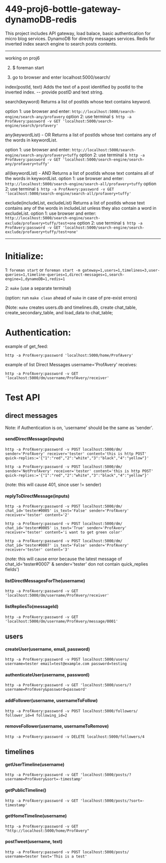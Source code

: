 # 449-proj6-bottle-gateway-dynamoDB-redis

This project includes API gateway, load balace, basic authentication for micro blog services. DynamoDB for directly messages services. Redis for inverted index search engine to search posts contents.

---

working on proj6

2.  $ foreman start

3.  go to browser and enter localhost:5000/search/

index(postId, text)
Adds the text of a post identified by postId to the inverted index.
-- provide postID and text string.

search(keyword)
Returns a list of postIds whose text contains keyword.

option 1: use browser and enter: `http://localhost:5000/search-engine/search-any/profavery`
option 2: use terminal `$ http -a ProfAvery:password -v GET 'localhost:5000/search-engine/search/profavery'`

any(keywordList) - OR
Returns a list of postIds whose text contains any of the words in keywordList.

option 1: use browser and enter: `http://localhost:5000/search-engine/search-any/profavery+tuffy`
option 2: use terminal `$ http -a ProfAvery:password -v GET 'localhost:5000/search-engine/search-any/profavery+tuffy'`

all(keywordList) - AND
Returns a list of postIds whose text contains all of the words in keywordList.
option 1: use browser and enter: `http://localhost:5000/search-engine/search-all/profavery+tuffy`
option 2: use terminal `$ http -a ProfAvery:password -v GET 'localhost:5000/search-engine/search-all/profavery+tuffy'`

exclude(includeList, excludeList)
Returns a list of postIds whose text contains any of the words in includeList unless they also contain a word in excludeList.
option 1: use browser and enter: `http://localhost:5000/search-engine/search-exclude/profavery+tuffy/test+one`
option 2: use terminal `$ http -a ProfAvery:password -v GET 'localhost:5000/search-engine/search-exclude/profavery+tuffy/test+one'`

---

# Initialize:

1: `foreman start` or `foreman start -m gateway=1,users=1,timelines=3,user-queries=1,timeline-queries=1,direct-messages=1,search-engine=1,dynamoDB=1,redis=1`

2: `make` (use a separate terminal)

(option: run `make clean` ahead of `make` in case of pre-exist errors)

(Note: `make` creates users.db and timelines.db, create chat_table, create_secondary_table, and load_data to chat_table;

# Authentication:

example of get_feed:

`http -a ProfAvery:password 'localhost:5000/home/ProfAvery'`

example of list Direct Messages username='ProfAvery' receives:

`http -a ProfAvery:password -v GET 'localhost:5000/dm/username/ProfAvery/receiver'`

# Test API

## direct messages

Note: if Authentication is on, 'username' should be the same as 'sender'.

#### sendDirectMessage(inputs)

`http -a ProfAvery:password -v POST localhost:5000/dm/ sender='ProfAvery' receiver='tester' content='this is http POST' quick-replies:='{"1":"red","2":"white","3":"black","4":"yellow"}'`

`http -a ProfAvery:password -v POST localhost:5000/dm/ sender='NotProfAvery' receiver='tester' content='this is http POST' quick-replies:='{"1":"red","2":"white","3":"black","4":"yellow"}'`

(note: this will cause 401, since user != sender)

#### replyToDirectMessage(inputs)

`http -a ProfAvery:password -v POST localhost:5000/dm/ chat_id='tester#0005' is_text='False' sender='ProfAvery' receiver='tester' content='2'`

`http -a ProfAvery:password -v POST localhost:5000/dm/ chat_id='tester#0005' is_text='True' sender='ProfAvery' receiver='tester' content='i want to get green color'`

`http -a ProfAvery:password -v POST localhost:5000/dm/ chat_id='tester#0007' is_text='False' sender='ProfAvery' receiver='tester' content='3'`

(note: this will cause error because the latest message of chat_id='tester#0007' & sender='tester' don not contain quick_replies fields')

#### listDirectMessagesForThe(username)

`http -a ProfAvery:password -v GET 'localhost:5000/dm/username/ProfAvery/receiver'`

#### listRepliesTo(messageId)

`http -a ProfAvery:password -v GET 'localhost:5000/dm/username/ProfAvery/message/0001'`

## users

#### createUser(username, email, password)

`http -a ProfAvery:password -v POST localhost:5000/users/ username=tester email=test@example.com password=testing`

#### authenticateUser(username, password)

`http -a ProfAvery:password -v GET 'localhost:5000/users/?username=ProfAvery&password=password'`

#### addFollower(username, usernameToFollow)

`http -a ProfAvery:password -v POST localhost:5000/followers/ follower_id=4 following_id=2`

#### removeFollower(username, usernameToRemove)

`http -a ProfAvery:password -v DELETE localhost:5000/followers/4`

## timelines

#### getUserTimeline(username)

`http -a ProfAvery:password -v GET 'localhost:5000/posts/?username=ProfAvery&sort=-timestamp'`

#### getPublicTimeline()

`http -a ProfAvery:password -v GET 'localhost:5000/posts/?sort=-timestamp'`

#### getHomeTimeline(username)

`http -a ProfAvery:password -v GET "http://localhost:5000/home/ProfAvery"`

#### postTweet(username, text)

`http -a ProfAvery:password -v POST localhost:5000/posts/ username=tester text='This is a test'`
